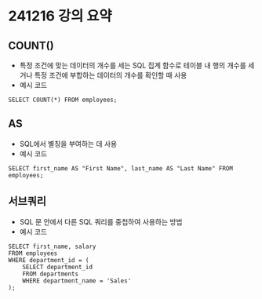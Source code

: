 # 241216 강의 요약

## COUNT()
- 특정 조건에 맞는 데이터의 개수를 세는 SQL 집계 함수로 테이블 내 행의 개수를 세거나 특정 조건에 부합하는 데이터의 개수를 확인할 때 사용
- 예시 코드
```
SELECT COUNT(*) FROM employees;
```

## AS
- SQL에서 별칭을 부여하는 데 사용
- 예시 코드
```
SELECT first_name AS "First Name", last_name AS "Last Name" FROM employees;
```

## 서브쿼리
- SQL 문 안에서 다른 SQL 쿼리를 중첩하여 사용하는 방법
- 예시 코드
```
SELECT first_name, salary
FROM employees
WHERE department_id = (
    SELECT department_id
    FROM departments
    WHERE department_name = 'Sales'
);
```